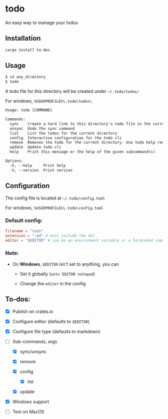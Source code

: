 # todo

An easy way to manage your todos

## Installation

```bash
cargo install to-dos
```

## Usage

```bash
$ cd any_directory
$ todo
```

A todo file for this directory will be created under `~/.todo/todos/`

For windows, `%USERPROFILE%\.todo\todos\`


```txt
Usage: todo [COMMAND]

Commands:
  sync    Create a hard link to this directory's todo file in the current directory
  unsync  Undo the sync command
  list    List the todos for the current directory
  config  Interactive configuration for the todo cli
  remove  Removes the todo for the current directory. Use todo help remove for other options
  update  Update todo cli
  help    Print this message or the help of the given subcommand(s)

Options:
  -h, --help     Print help
  -V, --version  Print version
```

## Configuration

The config file is located at `~/.todo/config.toml`

For windows, `%USERPROFILE%\.todo\config.toml`

### Default config:

```toml
filename = "todo"
extension = ".md" # must include the dot
editor = "$EDITOR" # can be an environment variable or a hardcoded command
```

### Note: 

- On **Windows**, `$EDITOR` isn't set to anything, you can
    
    - Set it globally (`setx EDITOR notepad`)

    - Change the `editor` in the config

## To-dos:

- [x] Publish on crates.io

- [x] Configure editor (defaults to `$EDITOR`)

- [x] Configure file type (defaults to markdown)

- [ ] Sub-commands, args

    - [x] sync/unsync

    - [x] remove

    - [x] config

      - [x] list

    - [x] update

- [x] Windows support

- [ ] Test on MacOS


